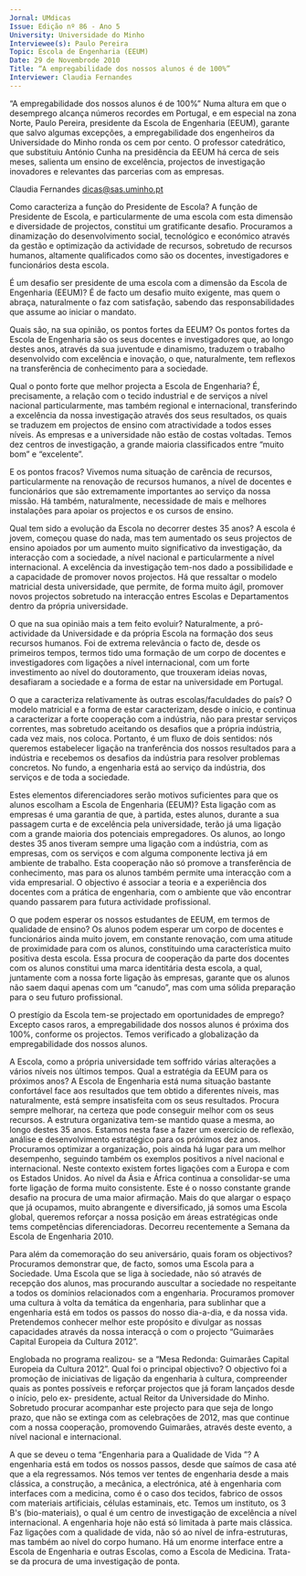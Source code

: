 ```yaml
---
Jornal: UMdicas
Issue: Edição nº 86 - Ano 5
University: Universidade do Minho
Interviewee(s): Paulo Pereira
Topic: Escola de Engenharia (EEUM)
Date: 29 de Novembrode 2010
Title: “A empregabilidade dos nossos alunos é de 100%”
Interviewer: Claudia Fernandes
---
```


“A empregabilidade dos nossos alunos é de 100%”
Numa altura em que o desemprego alcança números recordes em
Portugal, e em especial na zona Norte, Paulo Pereira, presidente
da Escola de Engenharia (EEUM), garante que salvo algumas
excepções, a empregabilidade dos engenheiros da Universidade do Minho
ronda os cem por cento. O professor catedrático, que substituiu António
Cunha na presidência da EEUM há cerca de seis meses, salienta um ensino
de excelência, projectos de investigação inovadores e relevantes das
parcerias com as empresas.

Claudia Fernandes
dicas@sas.uminho.pt

Como caracteriza a função do
Presidente de Escola?
A função de Presidente de Escola, e
particularmente de uma escola
com esta dimensão e diversidade
de projectos, constitui um
gratificante desafio. Procuramos a
dinamização do desenvolvimento
social, tecnológico e económico
através da gestão e optimização da
actividade de recursos, sobretudo
de recursos humanos, altamente
qualificados como são os
docentes, investigadores e
funcionários desta escola.

É um desafio ser presidente de
uma escola com a dimensão da
Escola de Engenharia (EEUM)?
É de facto um desafio muito
exigente, mas quem o abraça,
naturalmente o faz com
satisfação, sabendo das
responsabilidades que assume ao
iniciar o mandato.

Quais são, na sua opinião, os
pontos fortes da EEUM?
Os pontos fortes da Escola de
Engenharia são os seus docentes e
investigadores que, ao longo
destes anos, através da sua
juventude e dinamismo, traduzem
o trabalho desenvolvido com
excelência e inovação, o que,
naturalmente, tem reflexos na
transferência de conhecimento
para a sociedade.

Qual o ponto forte que melhor
projecta a Escola de Engenharia?
É, precisamente, a relação com o
tecido industrial e de serviços a
nível nacional particularmente,
mas também regional e
internacional, transferindo a
excelência da nossa investigação
através dos seus resultados, os
quais se traduzem em projectos de
ensino com atractividade a todos
esses níveis. As empresas e a
universidade não estão de costas
voltadas. Temos dez centros de
investigação, a grande maioria
classificados entre “muito bom” e
“excelente”.

E os pontos fracos?
Vivemos numa situação de
carência de recursos,
particularmente na renovação de
recursos humanos, a nível de
docentes e funcionários que são
extremamente importantes ao
serviço da nossa missão. Há
também, naturalmente,
necessidade de mais e melhores
instalações para apoiar os
projectos e os cursos de ensino.

Qual tem sido a evolução da
Escola no decorrer destes 35
anos?
A escola é jovem, começou quase
do nada, mas tem aumentado os
seus projectos de ensino apoiados
por um aumento muito
significativo da investigação, da
interacção com a sociedade, a nível
nacional e particularmente a nível
internacional. A excelência da
investigação tem-nos dado a
possibilidade e a capacidade de
promover novos projectos. Há que
ressaltar o modelo matricial desta
universidade, que permite, de
forma muito ágil, promover novos
projectos sobretudo na interacção
entres Escolas e Departamentos
dentro da própria universidade.

O que na sua opinião mais a tem
feito evoluir?
Naturalmente, a pró-actividade da
Universidade e da própria Escola na
formação dos seus recursos
humanos. Foi de extrema
relevância o facto de, desde os
primeiros tempos, termos tido uma
formação de um corpo de docentes
e investigadores com ligações a
nível internacional, com um forte
investimento ao nível do
doutoramento, que trouxeram
ideias novas, desafiaram a
sociedade e a forma de estar na
universidade em Portugal.

O que a caracteriza relativamente
às outras escolas/faculdades do
país?
O modelo matricial e a forma de
estar caracterizam, desde o início,
e continua a caracterizar a forte
cooperação com a indústria, não
para prestar serviços correntes,
mas sobretudo aceitando os
desafios que a própria indústria,
cada vez mais, nos coloca.
Portanto, é um fluxo de dois
sentidos: nós queremos
estabelecer ligação na
tranferência dos nossos
resultados para a indústria e
recebemos os desafios da
indústria para resolver problemas
concretos. No fundo, a engenharia
está ao serviço da indústria, dos
serviços e de toda a sociedade.

Estes elementos diferenciadores
serão motivos suficientes para
que os alunos escolham a Escola
de Engenharia (EEUM)?
Esta ligação com as empresas é
uma garantia de que, à partida,
estes alunos, durante a sua
passagem curta e de excelência
pela universidade, terão já uma
ligação com a grande maioria dos
potenciais empregadores. Os
alunos, ao longo destes 35 anos
tiveram sempre uma ligação com a
indústria, com as empresas, com
os serviços e com alguma
componente lectiva já em
ambiente de trabalho. Esta
cooperação não só promove a
transferência de conhecimento,
mas para os alunos também
permite uma interacção com a vida
empresarial. O objectivo é associar
a teoria e a experiência dos
docentes com a prática de
engenharia, com o ambiente que
vão encontrar quando passarem
para futura actividade 
profissional.

O que podem esperar os nossos
estudantes de EEUM, em termos
de qualidade de ensino?
Os alunos podem esperar um corpo
de docentes e funcionários ainda
muito jovem, em constante
renovação, com uma atitude de
proximidade para com os alunos,
constituindo uma característica
muito positiva desta escola. Essa
procura de cooperação da parte
dos docentes com os alunos
constitui uma marca identitária
desta escola, a qual, juntamente
com a nossa forte ligação às
empresas, garante que os alunos
não saem daqui apenas com um
“canudo”, mas com uma sólida
preparação para o seu futuro
profissional.

O prestígio da Escola tem-se
projectado em oportunidades de
emprego?
Excepto casos raros, a
empregabilidade dos nossos
alunos é próxima dos 100%,
conforme os projectos. Temos
verificado a globalização da
empregabilidade dos nossos
alunos.

A Escola, como a própria
universidade tem soffrido várias
alterações a vários níveis nos
últimos tempos. Qual a estratégia
da EEUM para os próximos anos?
A Escola de Engenharia está numa
situação bastante confortável face
aos resultados que tem obtido a
diferentes níveis, mas
naturalmente, está sempre
insatisfeita com os seus
resultados. Procura sempre
melhorar, na certeza que pode
conseguir melhor com os seus
recursos. A estrutura organizativa
tem-se mantido quase a mesma,
ao longo destes 35 anos. Estamos
nesta fase a fazer um exercício de
reflexão, análise e
desenvolvimento estratégico para
os próximos dez anos.
Procuramos optimizar a
organização, pois ainda há lugar
para um melhor desempenho,
seguindo também os exemplos
positivos a nível nacional e
internacional. Neste contexto
existem fortes ligações com a
Europa e com os Estados Unidos.
Ao nível da Ásia e África continua a
consolidar-se uma forte ligação de
forma muito consistente. Este é o
nosso constante grande desafio na
procura de uma maior afirmação.
Mais do que alargar o espaço que já
ocupamos, muito abrangente e
diversificado, já somos uma Escola
global, queremos reforçar a nossa
posição em áreas estratégicas
onde tems competências
diferenciadoras.
Decorreu recentemente a Semana
da Escola de Engenharia 2010.

Para além da comemoração do seu
aniversário, quais foram os
objectivos?
Procuramos demonstrar que, de
facto, somos uma Escola para a
Sociedade. Uma Escola que se liga à
sociedade, não só através de
recepção dos alunos, mas
procurando auscultar a sociedade
no respeitante a todos os domínios
relacionados com a engenharia.
Procuramos promover uma cultura
à volta da temática da engenharia,
para sublinhar que a engenharia
está em todos os passos do nosso
dia-a-dia, e da nossa vida.
Pretendemos conhecer melhor
este propósito e divulgar as nossas
capacidades através da nossa
interacçã o com o projecto
“Guimarães Capital Europeia da
Cultura 2012”.

Englobada no programa realizou-
se a “Mesa Redonda: Guimarães
Capital Europeia da Cultura 2012”.
Qual foi o principal objectivo?
O objectivo foi a promoção de
iniciativas de ligação da
engenharia à cultura, compreender
quais as pontes possíveis e
reforçar projectos que já foram
lançados desde o início, pelo ex-
presidente, actual Reitor da
Universidade do Minho. Sobretudo
procurar acompanhar este
projecto para que seja de longo
prazo, que não se extinga com as
celebrações de 2012, mas que
continue com a nossa cooperação,
promovendo Guimarães, através
deste evento, a nível nacional e
internacional.

A que se deveu o tema
“Engenharia para a Qualidade de
Vida ”?
A engenharia está em todos os
nossos passos, desde que saímos
de casa até que a ela regressamos.
Nós temos ver tentes de
engenharia desde a mais clássica,
a construção, a mecânica, a
electrónica, até à engenharia com
interfaces com a medicina, como é
o caso dos tecidos, fabrico de ossos
com materiais artificiais, células
estaminais, etc. Temos um
instituto, os 3 B's (bio-materiais), o
qual é um centro de investigação
de excelência a nível internacional.
A engenharia hoje não está só
limitada à parte mais clássica. Faz
ligações com a qualidade de vida,
não só ao nível de infra-estruturas,
mas também ao nível do corpo
humano. Há um enorme interface
entre a Escola de Engenharia e
outras Escolas, como a Escola de
Medicina. Trata-se da procura de
uma investigação de ponta.